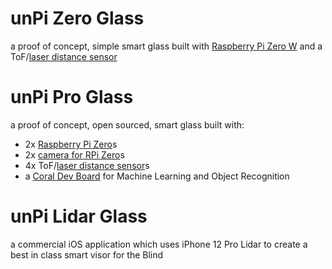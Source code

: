 # unPi Zero Glass
a proof of concept, simple smart glass built with [Raspberry Pi Zero W](https://www.raspberrypi.org/products/raspberry-pi-zero-w/) and a ToF/[laser distance sensor](https://shop.pimoroni.com/products/vl53l1x-breakout)

# unPi Pro Glass
a proof of concept, open sourced, smart glass built with:
- 2x [Raspberry Pi Zero](https://www.raspberrypi.org/products/raspberry-pi-zero/)s
- 2x [camera for RPi Zero](https://shop.pimoroni.com/products/raspberry-pi-zero-camera-module?variant=37751082058)s
- 4x ToF/[laser distance sensor](https://shop.pimoroni.com/products/vl53l1x-breakout)s
- a [Coral Dev Board](https://coral.ai/products/dev-board/) for Machine Learning and Object Recognition

# unPi Lidar Glass
a commercial iOS application which uses iPhone 12 Pro Lidar to create a best in class smart visor for the Blind
